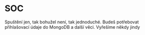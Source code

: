 # SOC
Spuštění jen, tak bohužel není, tak jednoduché. Budeš potřebovat přihlašovací údaje do MongoDB a další věci.
Vyřešíme někdy jindy